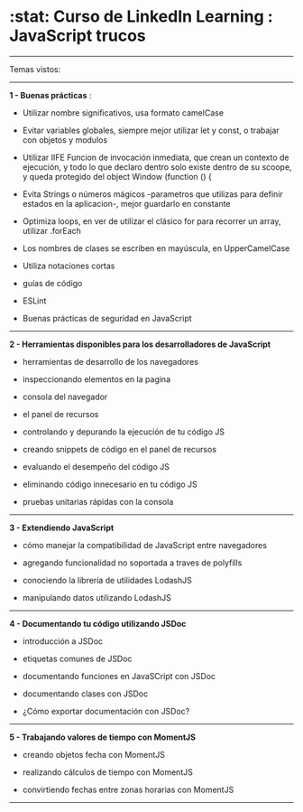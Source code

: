 # :stat: Curso de LinkedIn Learning : JavaScript trucos

---

Temas vistos:

---

**1 - Buenas prácticas** :

- Utilizar nombre significativos, usa formato camelCase

- Evitar variables globales, siempre mejor utilizar let y const, o trabajar con objetos y modulos

- Utilizar IIFE Funcion de invocación inmediata, que crean un contexto de ejecución, y todo lo que declaro dentro solo existe dentro de su scoope, y queda protegido del object Window
(function () {

- Evita Strings o números mágicos -parametros que utilizas para definir estados en la aplicacion-, mejor guardarlo en constante

- Optimiza loops, en ver de utilizar el clásico for para recorrer un array, utilizar .forEach

- Los nombres de clases se escriben en mayúscula, en UpperCamelCase

- Utiliza notaciones cortas

- guías de código

- ESLint

- Buenas prácticas de seguridad en JavaScript

---

**2 - Herramientas disponibles para los desarrolladores de JavaScript**

- herramientas de desarrollo de los navegadores

- inspeccionando elementos en la pagina

- consola del navegador

- el panel de recursos

- controlando y depurando la ejecución de tu código JS

- creando snippets de código en el panel de recursos

- evaluando el desempeño del código JS

- eliminando código innecesario en tu código JS

- pruebas unitarias rápidas con la consola

---

**3 - Extendiendo JavaScript**

- cómo manejar la compatibilidad de JavaScript entre navegadores

- agregando funcionalidad no soportada a traves de polyfills

- conociendo la librería de utilidades LodashJS

- manipulando datos utilizando LodashJS


---

**4 - Documentando tu código utilizando JSDoc**

- introducción a JSDoc

- etiquetas comunes de JSDoc

- documentando funciones en JavaSCript con JSDoc

- documentando clases con JSDoc

- ¿Cómo exportar documentación con JSDoc?


---

**5 - Trabajando valores de tiempo con MomentJS**


- creando objetos fecha con MomentJS

- realizando cálculos de tiempo con MomentJS

- convirtiendo fechas entre zonas horarias con MomentJS

---